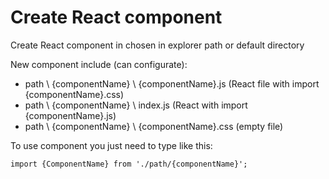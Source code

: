 # Create React component

 Create React component in chosen in explorer path or default directory

New component include (can configurate):
- path \\ {componentName} \\ {componentName}.js (React file with import {componentName}.css)
- path \\ {componentName} \ index.js (React with import {componentName}.js)
- path \\ {componentName} \\ {componentName}.css (empty file)

To use component you just need to type like this:

`import {ComponentName} from './path/{componentName}';`